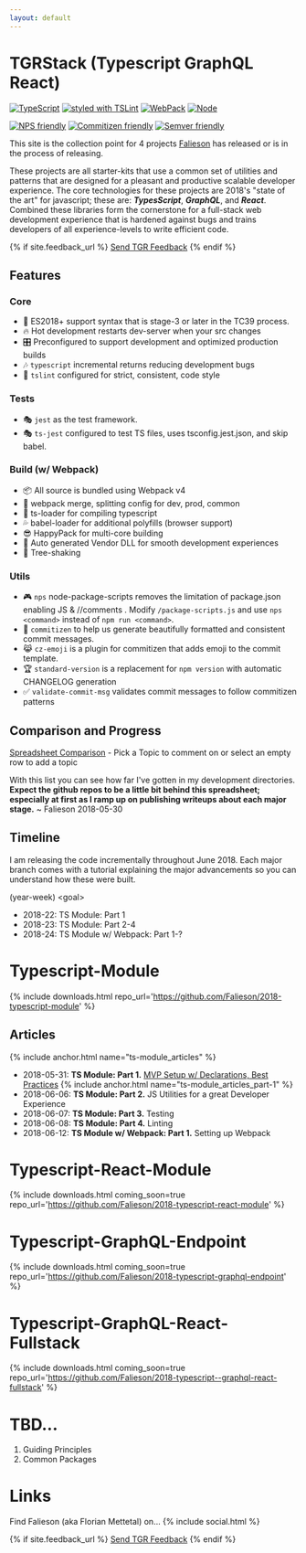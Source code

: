 ```yaml
---
layout: default
---
```


# TGRStack (Typescript GraphQL React)
[![TypeScript](https://img.shields.io/badge/TypeScript-2.8.3-blue.svg?style=flat-square)](https://github.com/Microsoft/TypeScript)
[![styled with TSLint](https://img.shields.io/badge/styled_with-TSLint-ff69b4.svg?style=flat-square)](https://github.com/palantir/tslint/)
[![WebPack](https://img.shields.io/badge/WebPack-4.5.0-blue.svg?style=flat-square)](https://github.com/Microsoft/TypeScript)
[![Node](https://img.shields.io/badge/Node-8.11.2-blue.svg?style=flat-square)](https://github.com/Microsoft/TypeScript)

[![NPS friendly](https://img.shields.io/badge/NPS-friendly-brightgreen.svg?style=flat-square)](https://github.com/kentcdodds/nps)
[![Commitizen friendly](https://img.shields.io/badge/Commitizen-friendly-brightgreen.svg?style=flat-square)](http://commitizen.github.io/cz-cli/)
[![Semver friendly](https://img.shields.io/badge/SemVer-friendly-brightgreen.svg?style=flat-square)](http://commitizen.github.io/cz-cli/)

This site is the collection point for 4 projects [Falieson](https://www.github.com/falieson) has released or is in the process of releasing.

These projects are all starter-kits that use a common set of utilities and patterns that are designed for a pleasant and productive scalable developer experience. The core technologies for these projects are 2018's "state of the art" for javascript; these are: **_TypesScript_**, **_GraphQL_**, and **_React_**. Combined these libraries form the cornerstone for a full-stack web development experience that is hardened against bugs and trains developers of all experience-levels to write efficient code.

{% if site.feedback_url %}
  <a href="{{ site.feedback_url }}" class="btn">Send TGR Feedback</a>
{% endif %}

## Features

### Core

- :rocket: ES2018+ support syntax that is stage-3 or later in the TC39 process.
- :fire:  Hot development restarts dev-server when your src changes
- :control_knobs:  Preconfigured to support development and optimized production builds
- :notes:  `typescript` incremental returns reducing development bugs
- :vertical_traffic_light:  `tslint` configured for strict, consistent, code style

### Tests

- :performing_arts: `jest` as the test framework.
- :performing_arts: `ts-jest` configured to test TS files, uses tsconfig.jest.json, and skip babel.

### Build (w/ Webpack)

- :package:  All source is bundled using Webpack v4
- :star2:  webpack merge, splitting config for dev, prod, common
- :vertical_traffic_light:   ts-loader for compiling typescript
- :sweat_drops:  babel-loader for additional polyfills (browser support)
- :sunglasses:  HappyPack for multi-core building
- :robot:  Auto generated Vendor DLL for smooth development experiences
- :leaves:  Tree-shaking

### Utils

- :video_game:  `nps` node-package-scripts removes the limitation of package.json enabling JS & //comments .  Modify `/package-scripts.js` and use `nps <command>` instead of `npm run <command>`.
- :raised_hands:  `commitizen` to help us generate beautifully formatted and consistent commit messages.
- :joy_cat:  `cz-emoji` is a plugin for commitizen that adds emoji to the commit template.
- :trophy:  `standard-version` is a replacement for `npm version` with automatic CHANGELOG generation
- :white_check_mark:  `validate-commit-msg` validates commit messages to follow commitizen patterns

## Comparison and Progress
[Spreadsheet Comparison](https://docs.google.com/spreadsheets/d/1bwTX1OGK3sYrHuOE60HCpxQbccWZ8gmDVpYG2AvacrA/edit?usp=sharing) - Pick a Topic to comment on or select an empty row to add a topic

With this list you can see how far I've gotten in my development directories. **Expect the github repos to be a little bit behind this spreadsheet; especially at first as I ramp up on publishing writeups about each major stage.**
~ Falieson 2018-05-30

## Timeline

I am releasing the code incrementally throughout June 2018. Each major branch comes with a tutorial explaining the major advancements so you can understand how these were built.

(year-week) \<goal>
- 2018-22: TS Module: Part 1
- 2018-23: TS Module: Part 2-4
- 2018-24: TS Module w/ Webpack: Part 1-?

# Typescript-Module
{% include downloads.html repo_url='https://github.com/Falieson/2018-typescript-module' %}

## Articles
{% include anchor.html name="ts-module_articles" %}
- 2018-05-31: **TS Module: Part 1.** [MVP Setup w/ Declarations, Best Practices](https://medium.com/@falieson/ts-module-w-declarations-part-1-4-from-scratch-45e519419c2e)
{% include anchor.html name="ts-module_articles_part-1" %}
- 2018-06-06: **TS Module: Part 2.** JS Utilities for a great Developer Experience
- 2018-06-07: **TS Module: Part 3.** Testing
- 2018-06-08: **TS Module: Part 4.** Linting
- 2018-06-12: **TS Module w/ Webpack: Part 1.** Setting up Webpack

# Typescript-React-Module
{% include downloads.html coming_soon=true repo_url='https://github.com/Falieson/2018-typescript-react-module' %}

<!-- ## Typescript-React-Native-Module -->
# Typescript-GraphQL-Endpoint
{% include downloads.html coming_soon=true repo_url='https://github.com/Falieson/2018-typescript-graphql-endpoint' %}

# Typescript-GraphQL-React-Fullstack
{% include downloads.html coming_soon=true repo_url='https://github.com/Falieson/2018-typescript--graphql-react-fullstack' %}

# TBD...

1. Guiding Principles
2. Common Packages

# Links
Find Falieson (aka Florian Mettetal) on...
 {% include social.html %}

{% if site.feedback_url %}
  <a href="{{ site.feedback_url }}" class="btn">Send TGR Feedback</a>
{% endif %}
